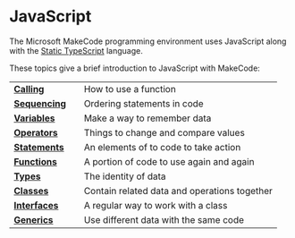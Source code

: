 # JavaScript

The Microsoft MakeCode programming environment uses JavaScript along with the [Static TypeScript](https://makecode.com/language) language.

These topics give a brief introduction to JavaScript with MakeCode:

| | | |
|-|-|-|
| **[Calling](/javascript/call)** | | How to use a function |
| **[Sequencing](/javascript/sequence)** | | Ordering statements in code |
| **[Variables](/javascript/variables)** | | Make a way to remember data |
| **[Operators](/javascript/operators)** | | Things to change and compare values |
| **[Statements](/javascript/statements)** | | An elements of to code to take action |
| **[Functions](/javascript/functions)** | | A portion of code to use again and again |
| **[Types](/javascript/types)** | | The identity of data |
| **[Classes](/javascript/classes)** | | Contain related data and operations together |
| **[Interfaces](/javascript/interfaces)** | | A regular way to work with a class |
| **[Generics](/javascript/generics)** | | Use different data with the same code |